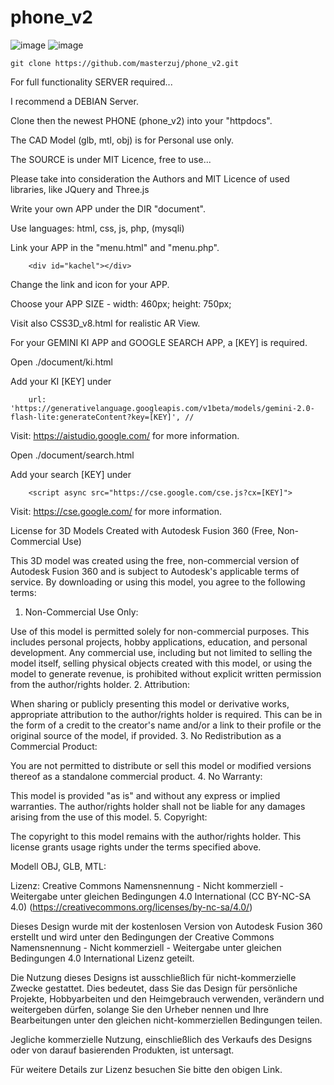 # phone_v2

![image](https://github.com/user-attachments/assets/79229b0d-8a2c-4a70-8b43-ca3e1c719ec5) ![image](https://github.com/user-attachments/assets/5e165c32-2d4c-4c56-b613-00fd33faf8c4) 

    git clone https://github.com/masterzuj/phone_v2.git

For full functionality SERVER required...

I recommend a DEBIAN Server.

Clone then the newest PHONE (phone_v2) into your "httpdocs".

The CAD Model (glb, mtl, obj) is for Personal use only.

The SOURCE is under MIT Licence, free to use...

Please take into consideration the Authors and MIT Licence
of used libraries, like JQuery and Three.js

Write your own APP under the DIR "document".

Use languages: html, css, js, php, (mysqli)

Link your APP in the "menu.html" and "menu.php".

        <div id="kachel"></div>

Change the link and icon for your APP.

Choose your APP SIZE - width: 460px; height: 750px;

Visit also CSS3D_v8.html for realistic AR View.

For your GEMINI KI APP and GOOGLE SEARCH APP, a [KEY] is required.

Open ./document/ki.html

Add your KI [KEY] under

        url: 'https://generativelanguage.googleapis.com/v1beta/models/gemini-2.0-flash-lite:generateContent?key=[KEY]', //

Visit: https://aistudio.google.com/ for more information.

Open ./document/search.html

Add your search [KEY] under

        <script async src="https://cse.google.com/cse.js?cx=[KEY]">

Visit: https://cse.google.com/ for more information.

License for 3D Models Created with Autodesk Fusion 360 (Free, Non-Commercial Use)

This 3D model was created using the free, non-commercial version of Autodesk Fusion 360 and is subject to Autodesk's applicable terms of service. By downloading or using this model, you agree to the following terms:

1. Non-Commercial Use Only:

Use of this model is permitted solely for non-commercial purposes. This includes personal projects, hobby applications, education, and personal development.
Any commercial use, including but not limited to selling the model itself, selling physical objects created with this model, or using the model to generate revenue, is prohibited without explicit written permission from the author/rights holder.
2. Attribution:

When sharing or publicly presenting this model or derivative works, appropriate attribution to the author/rights holder is required. This can be in the form of a credit to the creator's name and/or a link to their profile or the original source of the model, if provided.
3. No Redistribution as a Commercial Product:

You are not permitted to distribute or sell this model or modified versions thereof as a standalone commercial product.
4. No Warranty:

This model is provided "as is" and without any express or implied warranties. The author/rights holder shall not be liable for any damages arising from the use of this model.
5. Copyright:

The copyright to this model remains with the author/rights holder. This license grants usage rights under the terms specified above.




Modell OBJ, GLB, MTL:

Lizenz: Creative Commons Namensnennung - Nicht kommerziell - Weitergabe unter gleichen Bedingungen 4.0 International (CC BY-NC-SA 4.0) (https://creativecommons.org/licenses/by-nc-sa/4.0/)

Dieses Design wurde mit der kostenlosen Version von Autodesk Fusion 360 erstellt und wird unter den Bedingungen der Creative Commons Namensnennung - Nicht kommerziell - Weitergabe unter gleichen Bedingungen 4.0 International Lizenz geteilt.

Die Nutzung dieses Designs ist ausschließlich für nicht-kommerzielle Zwecke gestattet. Dies bedeutet, dass Sie das Design für persönliche Projekte, Hobbyarbeiten und den Heimgebrauch verwenden, verändern und weitergeben dürfen, solange Sie den Urheber nennen und Ihre Bearbeitungen unter den gleichen nicht-kommerziellen Bedingungen teilen.

Jegliche kommerzielle Nutzung, einschließlich des Verkaufs des Designs oder von darauf basierenden Produkten, ist untersagt.

Für weitere Details zur Lizenz besuchen Sie bitte den obigen Link.
